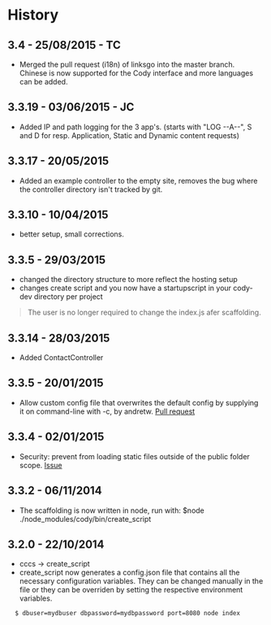 # History

## 3.4 - 25/08/2015 - TC
* Merged the pull request (i18n) of linksgo into the master branch. Chinese is now supported for the Cody interface and more languages can be added.

## 3.3.19 - 03/06/2015 - JC
* Added IP and path logging for the 3 app's. (starts with "LOG --A--", S and D for resp. Application, Static and Dynamic content requests)

## 3.3.17 - 20/05/2015
* Added an example controller to the empty site, removes the bug where the controller directory isn't tracked by git.


## 3.3.10 - 10/04/2015
* better setup, small corrections.

## 3.3.5 - 29/03/2015
* changed the directory structure to more reflect the hosting setup
* changes create script and you now have a startupscript in your cody-dev directory per project
> The user is no longer required to change the index.js afer scaffolding.

## 3.3.14 - 28/03/2015
* Added ContactController

## 3.3.5 - 20/01/2015
* Allow custom config file that overwrites the default config by supplying it on command-line with -c, by andretw. [Pull request](https://github.com/jcoppieters/cody/pull/17)

## 3.3.4 - 02/01/2015
* Security: prevent from loading static files outside of the public folder scope. [Issue](https://github.com/jcoppieters/cody/issues/16)

## 3.3.2 - 06/11/2014
* The scaffolding is now written in node, run with: $node ./node_modules/cody/bin/create_script

## 3.2.0 - 22/10/2014

* cccs -> create_script
* create_script now generates a config.json file that contains all the necessary configuration variables. They can be changed manually in the file or they can be overriden by setting the respective environment variables.
```bash
  $ dbuser=mydbuser dbpassword=mydbpassword port=8080 node index
```



